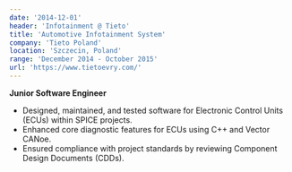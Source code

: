 ```yaml
---
date: '2014-12-01'
header: 'Infotainment @ Tieto' 
title: 'Automotive Infotainment System'
company: 'Tieto Poland'
location: 'Szczecin, Poland'
range: 'December 2014 - October 2015'
url: 'https://www.tietoevry.com/'
---
```

**Junior Software Engineer**

- Designed, maintained, and tested software for Electronic Control Units (ECUs) within SPICE projects.
- Enhanced core diagnostic features for ECUs using C++ and Vector CANoe.
- Ensured compliance with project standards by reviewing Component Design Documents (CDDs).
